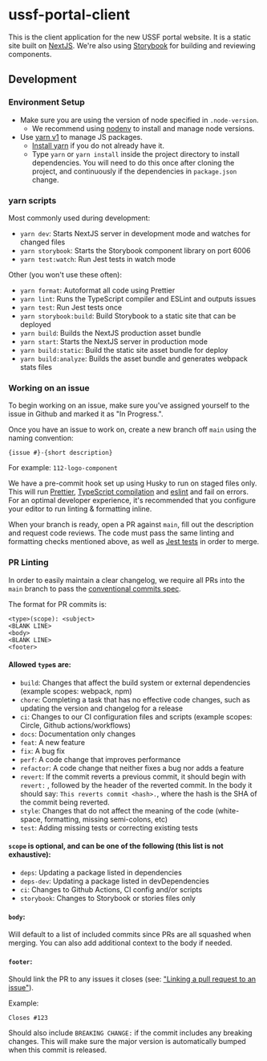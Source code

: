 # ussf-portal-client

This is the client application for the new USSF portal website. It is a static site built on [NextJS](https://nextjs.org/). We're also using [Storybook](https://storybook.js.org/) for building and reviewing components.

## Development

### Environment Setup

- Make sure you are using the version of node specified in `.node-version`.
  - We recommend using [nodenv](https://github.com/nodenv/nodenv) to install and manage node versions.
- Use [yarn v1](https://yarnpkg.com) to manage JS packages.
  - [Install yarn](https://yarnpkg.com/en/docs/install) if you do not already have it.
  - Type `yarn` or `yarn install` inside the project directory to install dependencies. You will need to do this once after cloning the project, and continuously if the dependencies in `package.json` change.

### yarn scripts

Most commonly used during development:

- `yarn dev`: Starts NextJS server in development mode and watches for changed files
- `yarn storybook`: Starts the Storybook component library on port 6006
- `yarn test:watch`: Run Jest tests in watch mode

Other (you won't use these often):

- `yarn format`: Autoformat all code using Prettier
- `yarn lint`: Runs the TypeScript compiler and ESLint and outputs issues
- `yarn test`: Run Jest tests once
- `yarn storybook:build`: Build Storybook to a static site that can be deployed
- `yarn build`: Builds the NextJS production asset bundle
- `yarn start`: Starts the NextJS server in production mode
- `yarn build:static`: Build the static site asset bundle for deploy
- `yarn build:analyze`: Builds the asset bundle and generates webpack stats files

### Working on an issue

To begin working on an issue, make sure you've assigned yourself to the issue in Github and marked it as "In Progress.".

Once you have an issue to work on, create a new branch off `main` using the naming convention:

`{issue #}-{short description}`

For example: `112-logo-component`

We have a pre-commit hook set up using Husky to run on staged files only. This will run [Prettier](https://prettier.io/), [TypeScript compilation](https://www.typescriptlang.org/) and [eslint](https://eslint.org/) and fail on errors. For an optimal developer experience, it's recommended that you configure your editor to run linting & formatting inline.

When your branch is ready, open a PR against `main`, fill out the description and request code reviews. The code must pass the same linting and formatting checks mentioned above, as well as [Jest tests](https://jestjs.io/) in order to merge.

### PR Linting

In order to easily maintain a clear changelog, we require all PRs into the `main` branch to pass the [conventional commits spec](https://github.com/conventional-changelog/commitlint/tree/master/%40commitlint/config-conventional).

The format for PR commits is:

```
<type>(scope): <subject>
<BLANK LINE>
<body>
<BLANK LINE>
<footer>
```

#### Allowed `type`s are:

- `build`: Changes that affect the build system or external dependencies (example scopes: webpack, npm)
- `chore`: Completing a task that has no effective code changes, such as updating the version and changelog for a release
- `ci`: Changes to our CI configuration files and scripts (example scopes: Circle, Github actions/workflows)
- `docs`: Documentation only changes
- `feat`: A new feature
- `fix`: A bug fix
- `perf`: A code change that improves performance
- `refactor`: A code change that neither fixes a bug nor adds a feature
- `revert`: If the commit reverts a previous commit, it should begin with `revert:` , followed by the header of the reverted commit. In the body it should say: `This reverts commit <hash>.`, where the hash is the SHA of the commit being reverted.
- `style`: Changes that do not affect the meaning of the code (white-space, formatting, missing semi-colons, etc)
- `test`: Adding missing tests or correcting existing tests

#### `scope` is optional, and can be one of the following (this list is not exhaustive):

- `deps`: Updating a package listed in dependencies
- `deps-dev`: Updating a package listed in devDependencies
- `ci`: Changes to Github Actions, CI config and/or scripts
- `storybook`: Changes to Storybook or stories files only

#### `body`:

Will default to a list of included commits since PRs are all squashed when merging. You can also add additional context to the body if needed.

#### `footer`:

Should link the PR to any issues it closes (see: ["Linking a pull request to an issue"](https://docs.github.com/en/github/managing-your-work-on-github/linking-a-pull-request-to-an-issue)).

Example:

```
Closes #123
```

Should also include `BREAKING CHANGE:` if the commit includes any breaking changes. This will make sure the major version is automatically bumped when this commit is released.
